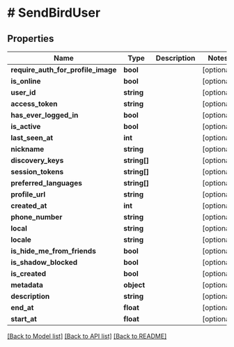 # # SendBirdUser

## Properties

Name | Type | Description | Notes
------------ | ------------- | ------------- | -------------
**require_auth_for_profile_image** | **bool** |  | [optional]
**is_online** | **bool** |  | [optional]
**user_id** | **string** |  | [optional]
**access_token** | **string** |  | [optional]
**has_ever_logged_in** | **bool** |  | [optional]
**is_active** | **bool** |  | [optional]
**last_seen_at** | **int** |  | [optional]
**nickname** | **string** |  | [optional]
**discovery_keys** | **string[]** |  | [optional]
**session_tokens** | **string[]** |  | [optional]
**preferred_languages** | **string[]** |  | [optional]
**profile_url** | **string** |  | [optional]
**created_at** | **int** |  | [optional]
**phone_number** | **string** |  | [optional]
**local** | **string** |  | [optional]
**locale** | **string** |  | [optional]
**is_hide_me_from_friends** | **bool** |  | [optional]
**is_shadow_blocked** | **bool** |  | [optional]
**is_created** | **bool** |  | [optional]
**metadata** | **object** |  | [optional]
**description** | **string** |  | [optional]
**end_at** | **float** |  | [optional]
**start_at** | **float** |  | [optional]

[[Back to Model list]](../../README.md#models) [[Back to API list]](../../README.md#endpoints) [[Back to README]](../../README.md)
